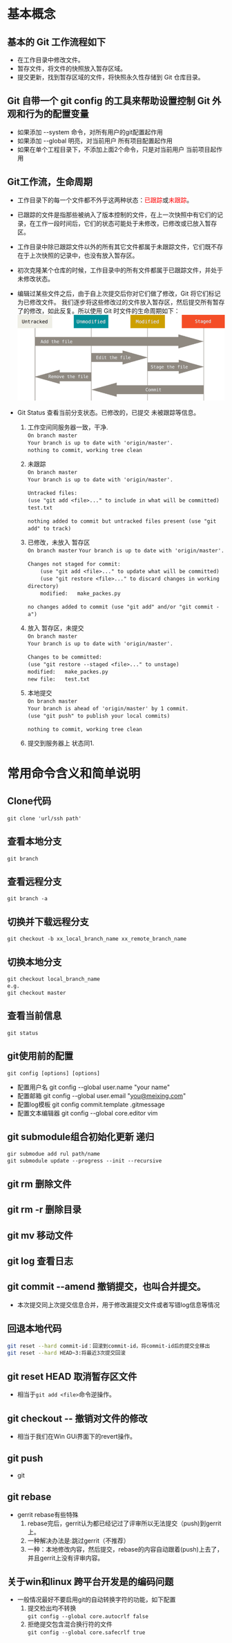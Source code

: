 
# 基本概念
## 基本的 Git 工作流程如下

- 在工作目录中修改文件。
- 暂存文件，将文件的快照放入暂存区域。
- 提交更新，找到暂存区域的文件，将快照永久性存储到 Git 仓库目录。

## Git 自带一个 git config 的工具来帮助设置控制 Git 外观和行为的配置变量
- 如果添加 --system 命令，对所有用户的git配置起作用
- 如果添加 --global 明亮，对当前用户 所有项目配置起作用
- 如果在单个工程目录下，不添加上面2个命令，只是对当前用户 当前项目起作用

## Git工作流，生命周期

- 工作目录下的每一个文件都不外乎这两种状态：<font color=red>已跟踪</font>或<font color=red>未跟踪</font>。    

- 已跟踪的文件是指那些被纳入了版本控制的文件，在上一次快照中有它们的记录，在工作一段时间后，它们的状态可能处于未修改，已修改或已放入暂存区。 
- 工作目录中除已跟踪文件以外的所有其它文件都属于未跟踪文件，它们既不存在于上次快照的记录中，也没有放入暂存区。 
- 初次克隆某个仓库的时候，工作目录中的所有文件都属于已跟踪文件，并处于未修改状态。
- 编辑过某些文件之后，由于自上次提交后你对它们做了修改，Git 将它们标记为已修改文件。 我们逐步将这些修改过的文件放入暂存区，然后提交所有暂存了的修改，如此反复。所以使用 Git 时文件的生命周期如下：
    ![Git文件的生命周期](resources/GitWorkFlow.png)

- Git Status 查看当前分支状态。已修改的，已提交 未被跟踪等信息。  
    1. 工作空间同服务器一致，干净.  
        `On branch master`  
        `Your branch is up to date with 'origin/master'.`  
        `nothing to commit, working tree clean`
    2. 未跟踪   
        `On branch master`  
        `Your branch is up to date with 'origin/master'.`  

        `Untracked files:`  
        `(use "git add <file>..." to include in what will be committed)`  
            `test.txt`

        `nothing added to commit but untracked files present (use "git add" to track)`
    3. 已修改，未放入 暂存区  
        `On branch master`
        `Your branch is up to date with 'origin/master'.`  

        `Changes not staged for commit:`  
        `    (use "git add <file>..." to update what will be committed)`  
        `    (use "git restore <file>..." to discard changes in working directory)`  
        `    modified:   make_packes.py`  

        `no changes added to commit (use "git add" and/or "git commit -a")`  
    4. 放入 暂存区，未提交  
        `On branch master`  
        `Your branch is up to date with 'origin/master'.`  

        `Changes to be committed:`  
            `(use "git restore --staged <file>..." to unstage)`  
            `modified:   make_packes.py`  
            `new file:   test.txt`  
    5. 本地提交  
        `On branch master`  
        `Your branch is ahead of 'origin/master' by 1 commit.`  
            `(use "git push" to publish your local commits)`  

        `nothing to commit, working tree clean` 
    6. 提交到服务器上
    状态同1. 

# 常用命令含义和简单说明
## Clone代码
    git clone 'url/ssh path'
## 查看本地分支
    git branch
## 查看远程分支
    git branch -a

## 切换并下载远程分支
    git checkout -b xx_local_branch_name xx_remote_branch_name
## 切换本地分支
    git checkout local_branch_name
    e.g.  
    git checkout master

## 查看当前信息
    git status
## git使用前的配置
    git config [options] [options] 
- 配置用户名
    git config --global user.name "your name"
- 配置邮箱
    git config --global user.email "you@meixing.com"
- 配置log模板
    git config commit.template .gitmessage
- 配置文本编辑器
    git config --global core.editor vim

## git submodule组合初始化更新 递归
    gir submodue add rul path/name
    git submodule update --progress --init --recursive
    
## git rm 删除文件
## git rm -r 删除目录
## git mv 移动文件
## git log 查看日志
## git commit --amend  撤销提交，也叫合并提交。
- 本次提交同上次提交信息合并，用于修改漏提交文件或者写错log信息等情况
## 回退本地代码

```bash
git reset --hard commit-id：回滚到commit-id，将commit-id后的提交全移出
git reset --hard HEAD~3:将最近3次提交回滚
```

## git reset HEAD <file> 取消暂存区文件
- 相当于`git add <file>`命令逆操作。
## git checkout -- <file> 撤销对文件的修改
- 相当于我们在Win GUi界面下的revert操作。 

## git push
- git 

## git rebase
- gerrit rebase有些特殊
    1. rebase完后，gerrit认为都已经记过了评审所以无法提交（push)到gerrit上。
    2. 一种解决办法是:跳过gerrit（不推荐）
    3. 一种：本地修改内容，然后提交，rebase的内容自动跟着(push)上去了，并且gerrit上没有评审内容。


## 关于win和linux 跨平台开发是的编码问题
- 一般情况最好不要启用git的自动转换字符的功能，如下配置
   1. 提交检出均不转换  
        `git config --global core.autocrlf false`
   2. 拒绝提交包含混合换行符的文件  
        `git config --global core.safecrlf true`


